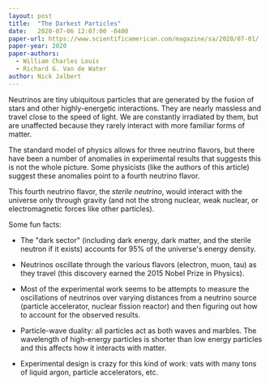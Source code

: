 ```yaml
---
layout: post
title:  "The Darkest Particles"
date:   2020-07-06 12:07:00 -0400
paper-url: https://www.scientificamerican.com/magazine/sa/2020/07-01/
paper-year: 2020
paper-authors:
  - William Charles Louis
  - Richard G. Van de Water
author: Nick Jalbert
---
```


Neutrinos are tiny ubiquitous particles that are generated by the fusion of
stars and other highly-energetic interactions.  They are nearly massless and
travel close to the speed of light.  We are constantly irradiated by them, but
are unaffected because they rarely interact with more familiar forms of
matter.

The standard model of physics allows for three neutrino flavors, but there have
been a number of anomalies in experimental results that suggests this is not
the whole picture.  Some physicists (like the authors of this article) suggest
these anomalies point to a fourth neutrino flavor.

This fourth neutrino flavor, the *sterile neutrino*, would interact with the
universe only through gravity (and not the strong nuclear, weak nuclear, or
electromagnetic forces like other particles).

Some fun facts:

* The "dark sector" (including dark energy, dark matter, and the sterile
  neutron if it exists) accounts for 95% of the universe's energy density.

* Neutrinos oscillate through the various flavors (electron, muon, tau) as
  they travel (this discovery earned the 2015 Nobel Prize in Physics).

* Most of the experimental work seems to be attempts to measure the
  oscillations of neutrinos over varying distances from a neutrino source
  (particle accelerator, nuclear fission reactor) and then figuring out how to
  account for the observed results.

* Particle-wave duality: all particles act as both waves and marbles.  The
  wavelength of high-energy particles is shorter than low energy particles and
  this affects how it interacts with matter.

* Experimental design is crazy for this kind of work: vats with many tons of
  liquid argon, particle accelerators, etc.
